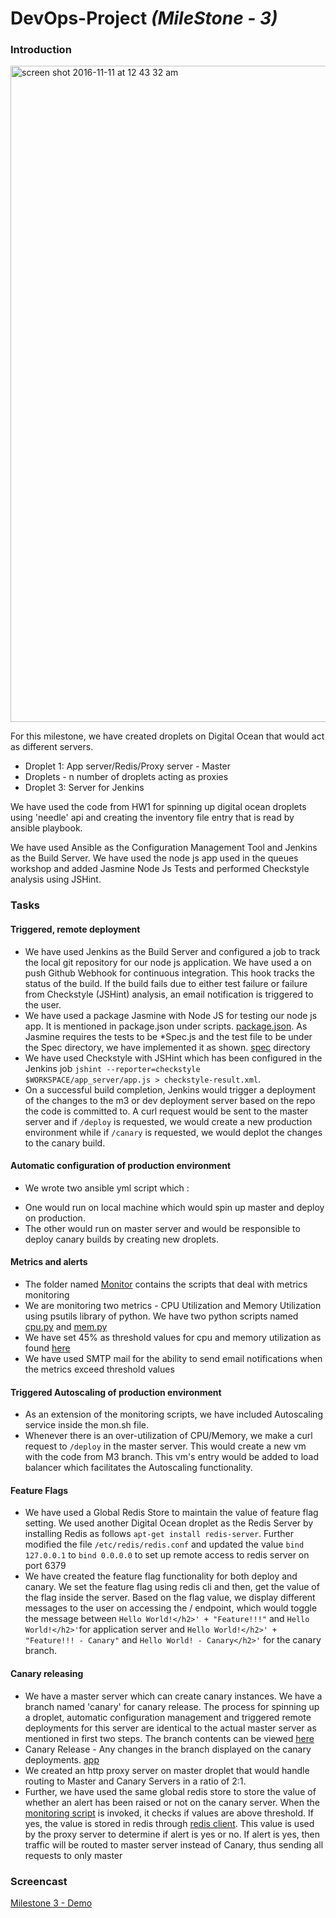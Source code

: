 # DevOps-Project *(MileStone - 3)*

### Introduction
<img width="1050" alt="screen shot 2016-11-11 at 12 43 32 am" src="https://cloud.githubusercontent.com/assets/4195083/20205567/ef1131b4-a7a7-11e6-8b87-5e2ae4d9c571.png">

For this milestone, we have created droplets on Digital Ocean that would act as different servers.
* Droplet 1: App server/Redis/Proxy server - Master
* Droplets - n number of droplets acting as proxies
* Droplet 3: Server for Jenkins

We have used the code from HW1 for spinning up digital ocean droplets using 'needle' api and creating the inventory file entry that is read by ansible playbook.

We have used Ansible as the Configuration Management Tool and Jenkins as the Build Server. We have used the node js app used in the queues workshop and added Jasmine Node Js Tests and performed Checkstyle analysis using JSHint.

### Tasks

#### Triggered, remote deployment
* We have used Jenkins as the Build Server and configured a job to track the local git repository for our node js application. We have used a on push Github Webhook for continuous integration. This hook tracks the status of the build. If the build fails due to either test failure or failure from Checkstyle (JSHint) analysis, an email notification is triggered to the user.
* We have used a package Jasmine with Node JS for testing our node js app. It is mentioned in package.json under scripts.  [package.json](https://github.com/sasanghavi/M3/tree/M3/App/package.json). As Jasmine requires the tests to be *Spec.js and the test file to be under the Spec directory, we have implemented it as shown. [spec](https://github.com/sasanghavi/M3/tree/M3/App/spec) directory
* We have used Checkstyle with JSHint which has been configured in the Jenkins job `jshint --reporter=checkstyle $WORKSPACE/app_server/app.js > checkstyle-result.xml`.
* On a successful build completion, Jenkins would trigger a deployment of the changes to the m3 or dev deployment server based on the repo the code is committed to. A curl request would be sent to the master server and if `/deploy` is requested, we would create a new production environment while if `/canary` is requested, we would deplot the changes to the canary build.

#### Automatic configuration of production environment
* We wrote two ansible yml script which :
 - One would run on local machine which would spin up master and deploy on production.
 - The other would run on master server and would be responsible to deploy canary builds by creating new droplets.

#### Metrics and alerts
* The folder named [Monitor](https://github.com/sasanghavi/M3/tree/M3/Monitor) contains the scripts that deal with metrics monitoring
* We are monitoring two metrics - CPU Utilization and Memory Utilization using psutils library of python. We have two python scripts named [cpu.py](https://github.com/sasanghavi/M3/tree/M3/Monitor/cpuMonitor.py) and [mem.py](https://github.com/sasanghavi/M3/tree/M3/Monitor/memoryMonitor.py)
* We have set 45% as threshold values for cpu and memory utilization as found [here](https://github.com/sasanghavi/M3/tree/M3/Monitor/mon.sh)
* We have used SMTP mail for the ability to send email notifications when the metrics exceed threshold values

#### Triggered Autoscaling of production environment
* As an extension of the monitoring scripts, we have included Autoscaling service inside the mon.sh file.
* Whenever there is an over-utilization of CPU/Memory, we make a curl request to `/deploy` in the master server. This would create a new vm with the code from M3 branch. This vm's entry would be added to load balancer which facilitates the Autoscaling functionality.

#### Feature Flags
* We have used a Global Redis Store to maintain the value of feature flag setting. We used another Digital Ocean droplet as the Redis Server by installing Redis as follows `apt-get install redis-server`. Further modified the file `/etc/redis/redis.conf` and updated the value `bind 127.0.0.1` to `bind 0.0.0.0` to set up remote access to redis server on port 6379
* We have created the feature flag functionality for both deploy and canary. We set the feature flag using redis cli and then, get the value of the flag inside the server. Based on the flag value, we display different messages to the user on accessing the / endpoint, which would toggle the message between `Hello World!</h2>' + "Feature!!!"` and `Hello World!</h2>'`for application server and `Hello World!</h2>' + "Feature!!! - Canary"` and `Hello World! - Canary</h2>'` for the canary branch.
#### Canary releasing
* We have a master server which can create canary instances. We have a branch named 'canary' for canary release. The process for spinning up a droplet, automatic configuration management and triggered remote deployments for this server are identical to the actual master server as mentioned in first two steps. The branch contents can be viewed [here](https://github.com/sasanghavi/M3/tree/canary)
* Canary Release - Any changes in the branch displayed on the canary deployments. [app](https://github.com/sasanghavi/M3/tree/Canary/app-server/app.js)
* We created an http proxy server on master droplet that would handle routing to Master and Canary Servers in a ratio of 2:1.
* Further, we have used the same global redis store to store the value of whether an alert has been raised or not on the canary server. When the [monitoring script](https://github.com/sasanghavi/M3/tree/M3/Monitor/mon.sh) is invoked, it checks if values are above threshold. If yes, the value is stored in redis through [redis client](https://github.com/sasanghavi/M3/tree/M3/redisAlert.js). This value is used by the proxy server to determine if alert is yes or no. If alert is yes, then traffic will be routed to master server instead of Canary, thus sending all requests to only master

### Screencast

[Milestone 3 - Demo](https://youtu.be/)
